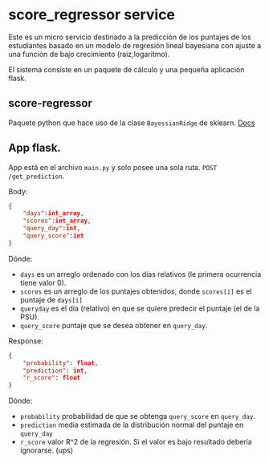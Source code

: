 # score_regressor service
Este es un micro servicio destinado a la predicción de los puntajes de los estudiantes basado en un modelo de regresión 
lineal bayesiana con ajuste a una función de bajo crecimiento (raiz,logaritmo).

El sistema consiste en un paquete de cálculo y una pequeña aplicación flask.

## score-regressor
Paquete python que hace uso de la clase `BayessianRidge` de sklearn. [Docs](https://github.com/educa-labs/tuniversidad-scores-ms/blob/master/score_regressor/README.md)


## App flask.

App está en el archivo `main.py` y solo posee una sola ruta. `POST /get_prediction`.

Body:
```json
{
    "days":int_array, 
    "scores":int_array,
    "query_day":int,
    "query_score":int
}
```
Dónde:

* `days` es un arreglo ordenado con los dias relativos (le primera ocurrencia tiene valor 0).
* `scores` es un arreglo de los puntajes obtenidos, donde `scores[i]` es el puntaje de `days[i]`
* `queryday` es el día (relativo) en que se quiere predecir el puntaje (el de la PSU).
* `query_score` puntaje que se desea obtener en `query_day`.
 
Response:
```json
{
    "probability": float,
    "prediction": int,
    "r_score": float
}
```
Dónde:

* `probability` probabilidad de que se obtenga `query_score` en `query_day`.
* `prediction` media estimada de la distribución normal del puntaje en `query_day`
* `r_score` valor R^2 de la regresión. Si el valor es bajo resultado debería ignorarse. (ups)
